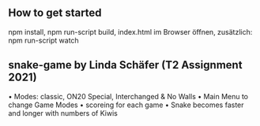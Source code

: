 ## How to get started

npm install,
npm run-script build,
index.html im Browser öffnen,
zusätzlich: npm run-script watch


## snake-game by Linda Schäfer (T2 Assignment 2021)

•	Modes: classic, ON20 Special, Interchanged & No Walls
• Main Menu to change Game Modes
•	scoreing for each game
•	Snake becomes faster and longer with numbers of Kiwis





